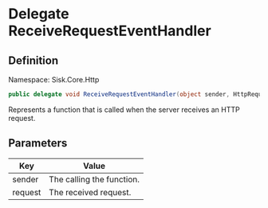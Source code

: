 # Delegate ReceiveRequestEventHandler

## Definition
Namespace: Sisk.Core.Http

```csharp
public delegate void ReceiveRequestEventHandler(object sender, HttpRequest request);
```

Represents a function that is called when the server receives an HTTP request.

## Parameters

| Key | Value |
| --- | --- |
| sender | The  calling the function. | 
| request | The received request. | 

